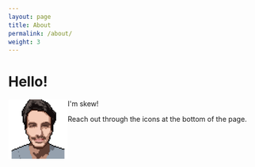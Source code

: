 ```yaml
---
layout: page
title: About
permalink: /about/
weight: 3
---
```


# **Hello!**

<img src="../assets/nuno_pixel.png" align="left" alt="skew" width="120"/>

I'm skew!

Reach out through the icons at the bottom of the page.


